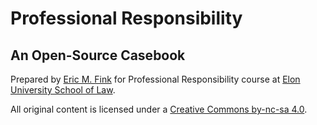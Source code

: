 # Professional Responsibility

## An Open-Source Casebook 

Prepared by [Eric M. Fink](https://www.emfink.net/ElonLaw/) for Professional Responsibility course at [Elon University School of Law](https://www.elon.edu/u/law/).

All original content is licensed under a [Creative Commons by-nc-sa 4.0](https://creativecommons.org/licenses/by-nc-sa/4.0/). 




